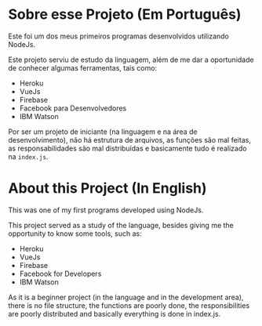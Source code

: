 # Sobre esse Projeto (Em Português)

Este foi um dos meus primeiros programas desenvolvidos utilizando NodeJs.

Este projeto serviu de estudo da linguagem, além de me dar a oportunidade de conhecer algumas ferramentas, tais como:
- Heroku
- VueJs
- Firebase
- Facebook para Desenvolvedores
- IBM Watson

Por ser um projeto de iniciante (na linguagem e na área de desenvolvimento), não há estrutura de arquivos, as funções são mal feitas, as responsabilidades são mal distribuídas e basicamente tudo é realizado na `index.js`.

# About this Project (In English)
This was one of my first programs developed using NodeJs.

This project served as a study of the language, besides giving me the opportunity to know some tools, such as:
- Heroku
- VueJs
- Firebase
- Facebook for Developers
- IBM Watson

As it is a beginner project (in the language and in the development area), there is no file structure, the functions are poorly done, the responsibilities are poorly distributed and basically everything is done in index.js.
